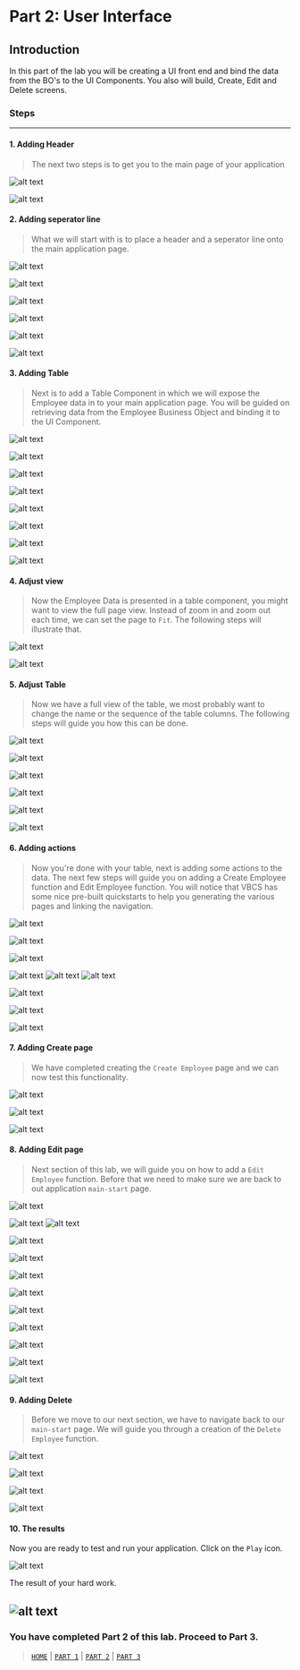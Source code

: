 # Part 2: User Interface

## Introduction
In this part of the lab you will be creating a UI front end and bind the data from the BO's to the UI Components. You also will build, Create, Edit and Delete screens.

### Steps
----
#### 1. Adding Header
> The next two steps is to get you to the main page of your application

![alt text](resources/images/ui/29.png "Logo Title Text 1")

![alt text](resources/images/ui/30.png "Logo Title Text 1")

#### 2. Adding seperator line
> What we will start with is to place a header and a seperator line onto the main application page.

![alt text](resources/images/ui/31.png "Logo Title Text 1")

![alt text](resources/images/ui/32.png "Logo Title Text 1")

![alt text](resources/images/ui/33.png "Logo Title Text 1")

![alt text](resources/images/ui/34.png "Logo Title Text 1")

![alt text](resources/images/ui/35.png "Logo Title Text 1")

![alt text](resources/images/ui/36.png "Logo Title Text 1")

#### 3. Adding Table
> Next is to add a Table Component in which we will expose the Employee data in to your main application page. You will be guided on retrieving data from the Employee Business Object and binding it to the UI Component.

![alt text](resources/images/ui/37.png "Logo Title Text 1")

![alt text](resources/images/ui/38.png "Logo Title Text 1")

![alt text](resources/images/ui/39.png "Logo Title Text 1")

![alt text](resources/images/ui/40.png "Logo Title Text 1")

![alt text](resources/images/ui/41.png "Logo Title Text 1")

![alt text](resources/images/ui/43.png "Logo Title Text 1")

![alt text](resources/images/ui/45.png "Logo Title Text 1")

![alt text](resources/images/ui/46.png "Logo Title Text 1")

#### 4. Adjust view
> Now the Employee Data is presented in a table component, you might want to view the full page view. Instead of zoom in and zoom out each time, we can set the page to `Fit`. The following steps will illustrate that.

![alt text](resources/images/ui/47.png "Logo Title Text 1")

![alt text](resources/images/ui/48.png "Logo Title Text 1")

#### 5. Adjust Table
> Now we have a full view of the table, we most probably want to change the name or the sequence of the table columns. The following steps will guide you how this can be done.

![alt text](resources/images/ui/49.png "Logo Title Text 1")

![alt text](resources/images/ui/50.png "Logo Title Text 1")

![alt text](resources/images/ui/51.png "Logo Title Text 1")

![alt text](resources/images/ui/52.png "Logo Title Text 1")

![alt text](resources/images/ui/53.png "Logo Title Text 1")

![alt text](resources/images/ui/54.png "Logo Title Text 1")

#### 6. Adding actions
> Now you're done with your table, next is adding some actions to the data. The next few steps will guide you on adding a Create Employee function and Edit Employee function. You will notice that VBCS has some nice pre-built quickstarts to help you generating the various pages and linking the navigation.

![alt text](resources/images/ui/55.png "Logo Title Text 1")

![alt text](resources/images/ui/56.png "Logo Title Text 1")

![alt text](resources/images/ui/57.png "Logo Title Text 1")

![alt text](resources/images/ui/58.png "Logo Title Text 1")
![alt text](resources/images/ui/81.png "Logo Title Text 1")
![alt text](resources/images/ui/59.png "Logo Title Text 1")

![alt text](resources/images/ui/60.png "Logo Title Text 1")

![alt text](resources/images/ui/61.png "Logo Title Text 1")

![alt text](resources/images/ui/62.png "Logo Title Text 1")

#### 7. Adding Create page
> We have completed creating the `Create Employee` page and we can now test this functionality.

![alt text](resources/images/ui/63.png "Logo Title Text 1")

![alt text](resources/images/ui/64.png "Logo Title Text 1")

![alt text](resources/images/ui/65.png "Logo Title Text 1")

#### 8. Adding Edit page
> Next section of this lab, we will guide you on how to add a `Edit Employee` function. Before that we need to make sure we are back to out application `main-start` page.

![alt text](resources/images/ui/66.png "Logo Title Text 1")

![alt text](resources/images/ui/67.png "Logo Title Text 1")
![alt text](resources/images/ui/82.png "Logo Title Text 1")

![alt text](resources/images/ui/68.png "Logo Title Text 1")

![alt text](resources/images/ui/69.png "Logo Title Text 1")

![alt text](resources/images/ui/70.png "Logo Title Text 1")

![alt text](resources/images/ui/71.png "Logo Title Text 1")

![alt text](resources/images/ui/72.png "Logo Title Text 1")

![alt text](resources/images/ui/73.png "Logo Title Text 1")

![alt text](resources/images/ui/74.png "Logo Title Text 1")

![alt text](resources/images/ui/75.png "Logo Title Text 1")

![alt text](resources/images/ui/76.png "Logo Title Text 1")

#### 9. Adding Delete
> Before we move to our next section, we have to navigate back to our `main-start` page. We will guide you through a creation of the `Delete Employee` function.

![alt text](resources/images/ui/77.png "Logo Title Text 1")

![alt text](resources/images/ui/78.png "Logo Title Text 1")

![alt text](resources/images/ui/79.png "Logo Title Text 1")

![alt text](resources/images/ui/80.png "Logo Title Text 1")

#### 10. The results
Now you are ready to test and run your application. Click on the `Play` icon.

![alt text](resources/images/ui/83.png "Logo Title Text 1")

The result of your hard work.

![alt text](resources/images/ui/84.png "Logo Title Text 1")
----
### You have completed Part 2 of this lab. Proceed to Part 3.

> [`HOME`](README.md) | [`PART 1`](PART_1.md) | [`PART 2`](PART_2.md) | [`PART 3`](PART_3.md)
